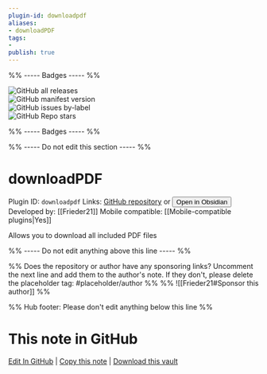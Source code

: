 ```yaml
---
plugin-id: downloadpdf
aliases:
- downloadPDF
tags: 
- 
publish: true
---
```


%% ----- Badges ----- %%

![GitHub all releases](https://img.shields.io/github/downloads/Frieder21/downloadPDF/total?color=573E7A&logo=github&style=for-the-badge)   
![GitHub manifest version](https://img.shields.io/github/manifest-json/v/Frieder21/downloadPDF?color=573E7A&logo=github&style=for-the-badge)   
![GitHub issues by-label](https://img.shields.io/github/issues/Frieder21/downloadPDF/help%20wanted?color=573E7A&logo=github&style=for-the-badge)   
![GitHub Repo stars](https://img.shields.io/github/stars/Frieder21/downloadPDF?color=573E7A&logo=github&style=for-the-badge)

%% ----- Badges ----- %%

%% ----- Do not edit this section ----- %%

# downloadPDF

Plugin ID: `downloadpdf`
Links: [GitHub repository](https://github.com/Frieder21/downloadPDF) or [<button id=HH>Open in Obsidian</button>](obsidian://show-plugin?id=downloadpdf)
Developed by: [[Frieder21]]
Mobile compatible: [[Mobile-compatible plugins|Yes]]

Allows you to download all included PDF files

%% ----- Do not edit anything above this line ----- %% 

%% Does the repository or author have any sponsoring links? Uncomment the next line and add them to the author's note. If they don't, please delete the placeholder tag: #placeholder/author %%
%% ![[Frieder21#Sponsor this author]] %%

%% Hub footer: Please don't edit anything below this line %%

# This note in GitHub

<span class="git-footer">[Edit In GitHub](https://github.dev/obsidian-community/obsidian-hub/blob/main/02%20-%20Community%20Expansions/02.05%20All%20Community%20Expansions/Plugins/downloadpdf.md "git-hub-edit-note") | [Copy this note](https://raw.githubusercontent.com/obsidian-community/obsidian-hub/main/02%20-%20Community%20Expansions/02.05%20All%20Community%20Expansions/Plugins/downloadpdf.md "git-hub-copy-note") | [Download this vault](https://github.com/obsidian-community/obsidian-hub/archive/refs/heads/main.zip "git-hub-download-vault") </span>
